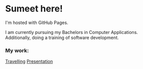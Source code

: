 # Sumeet here!

I'm hosted with GitHub Pages.

I am currently pursuing my Bachelors in Computer Applications. Additionally, doing a training of software development.

### My work:
[Travelling](https://sumeet72.github.io/travelling)
[Presentation](https://sumeet72.github.io/reveal.js-master/examples/markdown.html#/)

